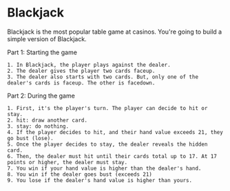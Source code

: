 # Blackjack

Blackjack is the most popular table game at casinos. You're going to build a simple version of Blackjack.

Part 1: Starting the game

    1. In Blackjack, the player plays against the dealer.
    2. The dealer gives the player two cards faceup.
    3. The dealer also starts with two cards. But, only one of the dealer's cards is faceup. The other is facedown.

Part 2: During the game

    1. First, it's the player's turn. The player can decide to hit or stay.
    2. hit: draw another card.
    3. stay: do nothing.
    4. If the player decides to hit, and their hand value exceeds 21, they go bust (lose).
    5. Once the player decides to stay, the dealer reveals the hidden card.
    6. Then, the dealer must hit until their cards total up to 17. At 17 points or higher, the dealer must stay.
    7. You win if your hand value is higher than the dealer's hand.
    8. You win if the dealer goes bust (exceeds 21)
    9. You lose if the dealer's hand value is higher than yours.
